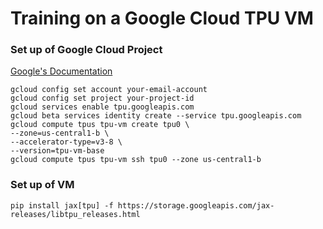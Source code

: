 # Training on a Google Cloud TPU VM
### Set up of Google Cloud Project
[Google's Documentation](https://cloud.google.com/tpu/docs/run-calculation-jax)
```
gcloud config set account your-email-account
gcloud config set project your-project-id
gcloud services enable tpu.googleapis.com
gcloud beta services identity create --service tpu.googleapis.com
gcloud compute tpus tpu-vm create tpu0 \
--zone=us-central1-b \
--accelerator-type=v3-8 \
--version=tpu-vm-base
gcloud compute tpus tpu-vm ssh tpu0 --zone us-central1-b
```
### Set up of VM
```
pip install jax[tpu] -f https://storage.googleapis.com/jax-releases/libtpu_releases.html
```

